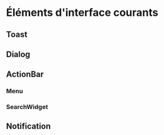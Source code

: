 # Éléments d'interface courants

## Toast
## Dialog
## ActionBar
### Menu
### SearchWidget
## Notification

